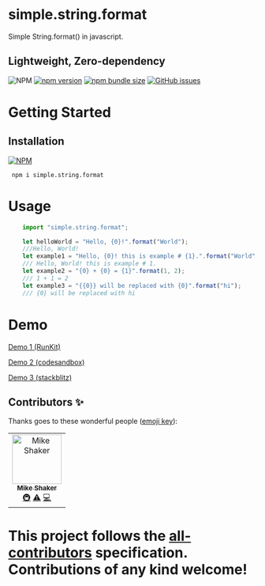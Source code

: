 # simple.string.format
Simple String.format() in javascript.

## Lightweight, Zero-dependency

![NPM](https://img.shields.io/npm/l/simple.string.format)
[![npm version](https://img.shields.io/npm/v/simple.string.format?label=simple.string.format)](https://www.npmjs.com/package/simple.string.format)
[![npm bundle size](https://img.shields.io/bundlephobia/min/simple.string.format)](https://bundlephobia.com/result?p=simple.string.format)
[![GitHub issues](https://img.shields.io/github/issues-raw/mikeshaker/simple.string.format)](https://github.com/mikeshaker/simple.string.format/issues)


# Getting Started
## Installation
[![NPM](https://nodei.co/npm/simple.string.format.png?downloads=true&downloadRank=true&stars=true)](https://www.npmjs.com/package/simple.string.format)

     npm i simple.string.format 
# Usage

```javascript
    import "simple.string.format";

    let helloWorld = "Hello, {0}!".format("World");
    ///Hello, World!
    let example1 = "Hello, {0}! this is example # {1}.".format("World", 1);
    /// Hello, World! this is example # 1.
    let example2 = "{0} + {0} = {1}".format(1, 2);
    /// 1 + 1 = 2
    let example3 = "{{0}} will be replaced with {0}".format("hi");
    /// {0} will be replaced with hi

```
# Demo
[Demo 1 (RunKit)](https://runkit.com/mikeshaker/simple-string-format)

[Demo 2 (codesandbox)](https://codesandbox.io/s/simplestringformat-yuc2x)

[Demo 3 (stackblitz)](https://stackblitz.com/edit/simple-string-format)


## Contributors ✨

Thanks goes to these wonderful people ([emoji key](https://allcontributors.org/docs/en/emoji-key)):

<!-- ALL-CONTRIBUTORS-LIST:START - Do not remove or modify this section -->
<!-- prettier-ignore -->
<table>
  <tr>
    <td align="center"><a href="http://www.mikeshaker.com/"><img src="https://avatars2.githubusercontent.com/u/5230588?v=4" width="100px;" alt="Mike Shaker"/><br /><sub><b>Mike Shaker</b></sub></a><br /><a href="#infra-mikeshaker" title="Infrastructure (Hosting, Build-Tools, etc)">🚇</a> <a href="https://github.com/mikeshaker/auctionMobileApp/commits?author=mikeshaker" title="Tests">⚠️</a> <a href="https://github.com/mikeshaker/auctionMobileApp/commits?author=mikeshaker" title="Code">💻</a></td>
  </tr>
</table>

<!-- ALL-CONTRIBUTORS-LIST:END -->

This project follows the [all-contributors](https://github.com/all-contributors/all-contributors) specification. Contributions of any kind welcome!
=======
